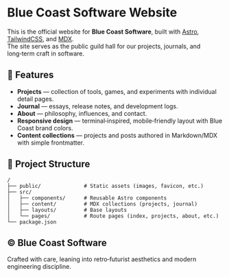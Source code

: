 # Blue Coast Software Website

This is the official website for **Blue Coast Software**, built with [Astro](https://astro.build), [TailwindCSS](https://tailwindcss.com), and [MDX](https://mdxjs.com).  
The site serves as the public guild hall for our projects, journals, and long‑term craft in software.

## 🌊 Features
- **Projects** — collection of tools, games, and experiments with individual detail pages.
- **Journal** — essays, release notes, and development logs.
- **About** — philosophy, influences, and contact.
- **Responsive design** — terminal‑inspired, mobile‑friendly layout with Blue Coast brand colors.
- **Content collections** — projects and posts authored in Markdown/MDX with simple frontmatter.

## 📂 Project Structure

```text
/
├── public/              # Static assets (images, favicon, etc.)
├── src/
│   ├── components/      # Reusable Astro components
│   ├── content/         # MDX collections (projects, journal)
│   ├── layouts/         # Base layouts
│   └── pages/           # Route pages (index, projects, about, etc.)
└── package.json
```

## © Blue Coast Software

Crafted with care, leaning into retro‑futurist aesthetics and modern engineering discipline.
